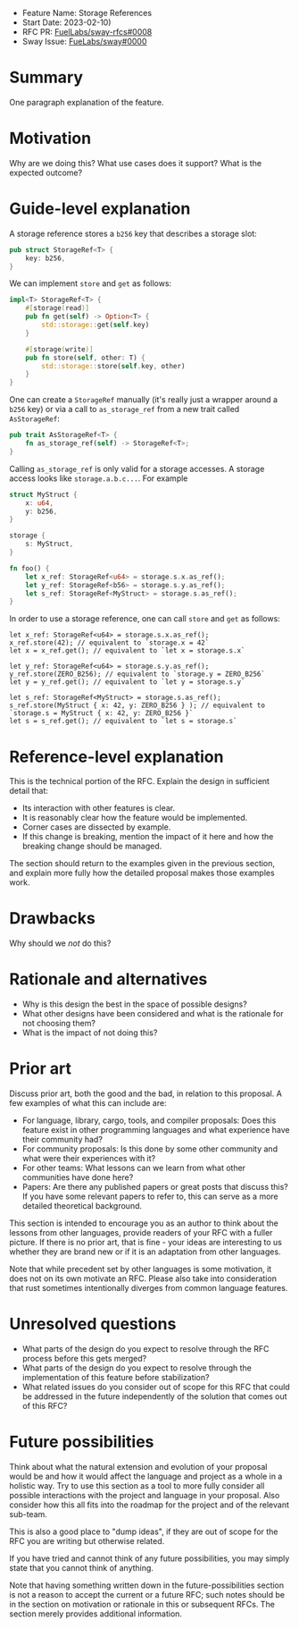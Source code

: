 - Feature Name: Storage References
- Start Date: 2023-02-10)
- RFC PR: [FuelLabs/sway-rfcs#0008](https://github.com/FuelLabs/sway-rfcs/pull/023)
- Sway Issue: [FueLabs/sway#0000](https://github.com/FuelLabs/sway/issues/3043)

# Summary

[summary]: #summary

One paragraph explanation of the feature.

# Motivation

[motivation]: #motivation

Why are we doing this? What use cases does it support? What is the expected outcome?

# Guide-level explanation

[guide-level-explanation]: #guide-level-explanation

A storage reference stores a `b256` key that describes a storage slot:

```rust
pub struct StorageRef<T> {
    key: b256,
}
```

We can implement `store` and `get` as follows:

```rust
impl<T> StorageRef<T> {
    #[storage(read)]
    pub fn get(self) -> Option<T> {
        std::storage::get(self.key)
    }

    #[storage(write)]
    pub fn store(self, other: T) {
        std::storage::store(self.key, other)
    }
}
```

One can create a `StorageRef` manually (it's really just a wrapper around a `b256` key) or via a call to `as_storage_ref` from a new trait called `AsStorageRef`:

```rust
pub trait AsStorageRef<T> {
    fn as_storage_ref(self) -> StorageRef<T>;
}
```

Calling `as_storage_ref` is only valid for a storage accesses. A storage access looks like `storage.a.b.c...`. For example
```rust
struct MyStruct {
    x: u64,
    y: b256,
}

storage {
    s: MyStruct, 
}

fn foo() {
    let x_ref: StorageRef<u64> = storage.s.x.as_ref();
    let y_ref: StorageRef<b56> = storage.s.y.as_ref();
    let s_ref: StorageRef<MyStruct> = storage.s.as_ref();
}
```

In order to use a storage reference, one can call `store` and `get` as follows:
```
let x_ref: StorageRef<u64> = storage.s.x.as_ref();
x_ref.store(42); // equivalent to `storage.x = 42`
let x = x_ref.get(); // equivalent to `let x = storage.s.x`

let y_ref: StorageRef<u64> = storage.s.y.as_ref();
y_ref.store(ZERO_B256); // equivalent to `storage.y = ZERO_B256`
let y = y_ref.get(); // equivalent to `let y = storage.s.y`

let s_ref: StorageRef<MyStruct> = storage.s.as_ref();
s_ref.store(MyStruct { x: 42, y: ZERO_B256 } ); // equivalent to `storage.s = MyStruct { x: 42, y: ZERO_B256 }`
let s = s_ref.get(); // equivalent to `let s = storage.s`
```

# Reference-level explanation

[reference-level-explanation]: #reference-level-explanation

This is the technical portion of the RFC. Explain the design in sufficient detail that:

- Its interaction with other features is clear.
- It is reasonably clear how the feature would be implemented.
- Corner cases are dissected by example.
- If this change is breaking, mention the impact of it here and how the breaking change should be managed.

The section should return to the examples given in the previous section, and explain more fully how the detailed proposal makes those examples work.

# Drawbacks

[drawbacks]: #drawbacks

Why should we *not* do this?

# Rationale and alternatives

[rationale-and-alternatives]: #rationale-and-alternatives

- Why is this design the best in the space of possible designs?
- What other designs have been considered and what is the rationale for not choosing them?
- What is the impact of not doing this?

# Prior art

[prior-art]: #prior-art

Discuss prior art, both the good and the bad, in relation to this proposal.
A few examples of what this can include are:

- For language, library, cargo, tools, and compiler proposals: Does this feature exist in other programming languages and what experience have their community had?
- For community proposals: Is this done by some other community and what were their experiences with it?
- For other teams: What lessons can we learn from what other communities have done here?
- Papers: Are there any published papers or great posts that discuss this? If you have some relevant papers to refer to, this can serve as a more detailed theoretical background.

This section is intended to encourage you as an author to think about the lessons from other languages, provide readers of your RFC with a fuller picture.
If there is no prior art, that is fine - your ideas are interesting to us whether they are brand new or if it is an adaptation from other languages.

Note that while precedent set by other languages is some motivation, it does not on its own motivate an RFC.
Please also take into consideration that rust sometimes intentionally diverges from common language features.

# Unresolved questions

[unresolved-questions]: #unresolved-questions

- What parts of the design do you expect to resolve through the RFC process before this gets merged?
- What parts of the design do you expect to resolve through the implementation of this feature before stabilization?
- What related issues do you consider out of scope for this RFC that could be addressed in the future independently of the solution that comes out of this RFC?

# Future possibilities

[future-possibilities]: #future-possibilities

Think about what the natural extension and evolution of your proposal would
be and how it would affect the language and project as a whole in a holistic
way. Try to use this section as a tool to more fully consider all possible
interactions with the project and language in your proposal.
Also consider how this all fits into the roadmap for the project
and of the relevant sub-team.

This is also a good place to "dump ideas", if they are out of scope for the
RFC you are writing but otherwise related.

If you have tried and cannot think of any future possibilities,
you may simply state that you cannot think of anything.

Note that having something written down in the future-possibilities section
is not a reason to accept the current or a future RFC; such notes should be
in the section on motivation or rationale in this or subsequent RFCs.
The section merely provides additional information.

